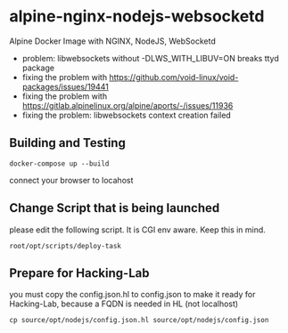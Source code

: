 # alpine-nginx-nodejs-websocketd
Alpine Docker Image with NGINX, NodeJS, WebSocketd
* problem: libwebsockets without -DLWS_WITH_LIBUV=ON breaks ttyd package
* fixing the problem with https://github.com/void-linux/void-packages/issues/19441
* fixing the problem with https://gitlab.alpinelinux.org/alpine/aports/-/issues/11936
* fixing the problem: libwebsockets context creation failed

## Building and Testing
```
docker-compose up --build
```

connect your browser to locahost

## Change Script that is being launched
please edit the following script. It is CGI env aware. Keep this in mind. 

```
root/opt/scripts/deploy-task
```


## Prepare for Hacking-Lab
you must copy the config.json.hl to config.json to make it ready for Hacking-Lab, because a FQDN is needed in HL (not localhost)

```
cp source/opt/nodejs/config.json.hl source/opt/nodejs/config.json
```




